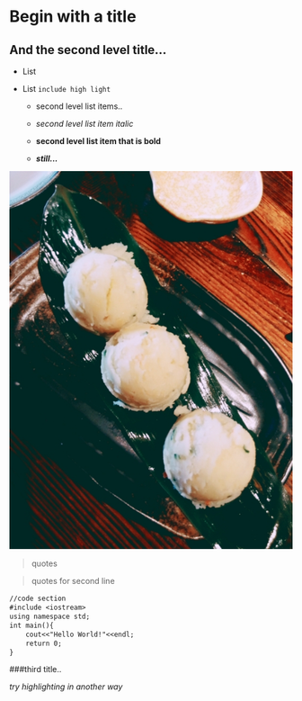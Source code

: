 <!-- 
.. title: Markdown Testing
.. slug: markdown-testing
.. date: 2015-03-19 10:46:36 UTC+08:00
.. tags: Markdown,Computer Science
.. category: CS
.. link: http://adward-r.me
.. description: This is a description~
.. type: text
-->

# Begin with a title
## And the second level title...

 - List
 
 - List `include high light`
 
 	- second level list items..
 	
 	- *second level list item italic*
 	
 	- **second level list item that is bold**
 	
 	- ***still...***
 	
 
 ![Alt Text](../post3_img/img2.jpg)
 
 
 > quotes

 > quotes for second line

	//code section
	#include <iostream>
	using namespace std;
	int main(){
		cout<<"Hello World!"<<endl;
		return 0;
	}
	
	
###third title..

_try highlighting in another way_
